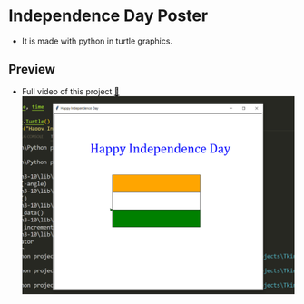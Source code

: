 # Independence Day Poster

- It is made with python in turtle graphics.

## Preview
- Full video of this project [🔗](https://youtu.be/3fS9cEoTTSM)
![img](./independence.png)

